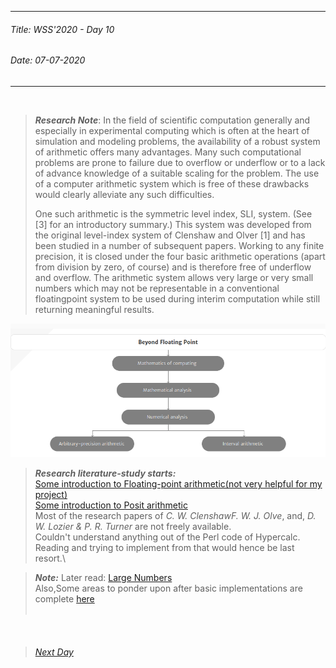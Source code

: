 ----------
###### Title: WSS'2020 - Day 10
###### Date: 07-07-2020
----------
&nbsp;


> ***Research Note***: In the field of scientific computation generally and especially in experimental computing which is often at the heart of simulation and modeling problems, 
> the availability of a robust system of arithmetic offers many advantages. Many such computational problems are prone to failure due to overflow or underflow or
> to a lack of advance knowledge of a suitable scaling for the problem. The use of a computer arithmetic system which is free of these drawbacks would clearly 
> alleviate any such difficulties.
>
> One such arithmetic is the symmetric level index, SLI, system. (See [3] for an introductory summary.) This system was developed from the original level-index system
> of Clenshaw and Olver [1] and has been studied in a number of subsequent papers. Working to any finite precision, it is closed under the four basic arithmetic
> operations (apart from division by zero, of course) and is therefore free of underflow and overflow. The arithmetic system allows very large or very small numbers 
> which may not be representable in a conventional floatingpoint system to be used during interim computation while still returning meaningful results.

![A click from Clenshaw and Olver's paper](ss_beyond_floating_point_numbers.png)


>***Research literature-study starts:***\
> [Some introduction to Floating-point arithmetic(not very helpful for my project)](https://docs.oracle.com/cd/E19957-01/806-3568/ncg_goldberg.html#687)\
> [Some introduction to Posit arithmetic](https://web.stanford.edu/class/ee380/Abstracts/170201-slides.pdf)\
> Most of the research papers of *C. W. ClenshawF. W. J. Olve*, and, *D. W. Lozier & P. R. Turner* are not freely available.\
> Couldn't understand anything out of the Perl code of Hypercalc. Reading and trying to implement from that would hence be last resort.\

> ***Note:*** Later read: [Large Numbers](http://www.mrob.com/pub/math/largenum.html)\
>             Also,Some areas to ponder upon after basic implementations are complete [here](https://mrob.com/pub/math/hyper4.html#power_tower_paradox)\
&nbsp;

&nbsp;
> ###### [Next Day](Day11.md)
